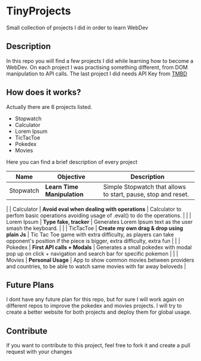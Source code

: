 # TinyProjects
Small collection of projects I did in order to learn WebDev

## Description 
In this repo you will find a few projects I did while learning how to become a WebDev.
On each project I was practising something different, from DOM manipulation to API calls.
The last project I did needs API Key from [TMBD](https://www.themoviedb.org/)

## How does it works?
Actually there are 6 projects listed.

* Stopwatch
* Calculator
* Lorem Ipsum
* TicTacToe
* Pokedex
* Movies

Here you can find a brief description of every project

| Name      | Objective | Description |
| ----------- | ----------- | ----------- |
| Stopwatch      | **Learn Time Manipulation** | Simple Stopwatch that allows to start, pause, stop and reset.  |
|
| Calculator      | **Avoid eval when dealing with operations** | Calculator to perfom basic operations avoiding usage of .eval() to do the operations. |
|
| Lorem Ipsum      | **Type fake, tracker** | Generates Lorem Ipsum text as the user smash the keyboard.  |
|
| TicTacToe      | **Create my own drag & drop using plain Js** | Tic Tac Toe game with extra difficulty, as players can take opponent's position if the piece is bigger, extra difficulty, extra fun  |
|
| Pokedex     | **First API calls + Modals** | Generates a small pokedex with modal pop up on click + navigation and search bar for specific pokemon  |
|
| Movies      | **Personal Usage** | App to show common movies between providers and countries, to be able to watch same movies with far away beloveds  |


## Future Plans
I dont have any future plan for this repo, but for sure I will work again on different repos to improve the pokedex and movies projects.
I will try to create a better website for both projects and deploy them for global usage.

## Contribute
If you want to contribute to this project, feel free to fork it and create a pull request with your changes
